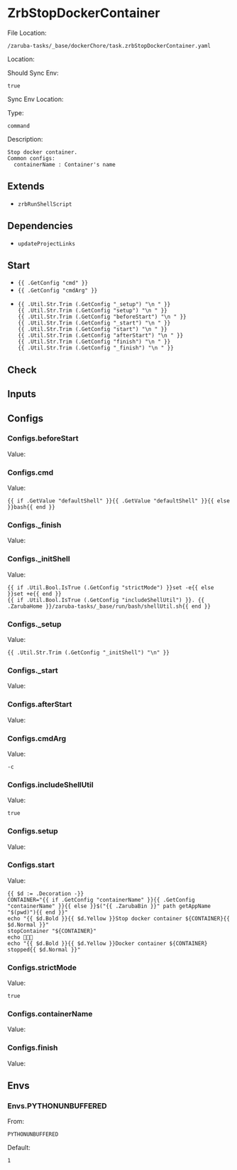 
# ZrbStopDockerContainer

File Location:

    /zaruba-tasks/_base/dockerChore/task.zrbStopDockerContainer.yaml


Location:




Should Sync Env:

    true


Sync Env Location:




Type:

    command


Description:

    Stop docker container.
    Common configs:
      containerName : Container's name




## Extends

* `zrbRunShellScript`


## Dependencies

* `updateProjectLinks`


## Start

* `{{ .GetConfig "cmd" }}`
* `{{ .GetConfig "cmdArg" }}`
*
    ```
    {{ .Util.Str.Trim (.GetConfig "_setup") "\n " }}
    {{ .Util.Str.Trim (.GetConfig "setup") "\n " }}
    {{ .Util.Str.Trim (.GetConfig "beforeStart") "\n " }}
    {{ .Util.Str.Trim (.GetConfig "_start") "\n " }}
    {{ .Util.Str.Trim (.GetConfig "start") "\n " }}
    {{ .Util.Str.Trim (.GetConfig "afterStart") "\n " }}
    {{ .Util.Str.Trim (.GetConfig "finish") "\n " }}
    {{ .Util.Str.Trim (.GetConfig "_finish") "\n " }}

    ```


## Check




## Inputs


## Configs


### Configs.beforeStart

Value:





### Configs.cmd

Value:

    {{ if .GetValue "defaultShell" }}{{ .GetValue "defaultShell" }}{{ else }}bash{{ end }}



### Configs._finish

Value:





### Configs._initShell

Value:

    {{ if .Util.Bool.IsTrue (.GetConfig "strictMode") }}set -e{{ else }}set +e{{ end }}
    {{ if .Util.Bool.IsTrue (.GetConfig "includeShellUtil") }}. {{ .ZarubaHome }}/zaruba-tasks/_base/run/bash/shellUtil.sh{{ end }}




### Configs._setup

Value:

    {{ .Util.Str.Trim (.GetConfig "_initShell") "\n" }}



### Configs._start

Value:





### Configs.afterStart

Value:





### Configs.cmdArg

Value:

    -c



### Configs.includeShellUtil

Value:

    true



### Configs.setup

Value:





### Configs.start

Value:

    {{ $d := .Decoration -}}
    CONTAINER="{{ if .GetConfig "containerName" }}{{ .GetConfig "containerName" }}{{ else }}$("{{ .ZarubaBin }}" path getAppName "$(pwd)"){{ end }}"
    echo "{{ $d.Bold }}{{ $d.Yellow }}Stop docker container ${CONTAINER}{{ $d.Normal }}"
    stopContainer "${CONTAINER}" 
    echo 🎉🎉🎉
    echo "{{ $d.Bold }}{{ $d.Yellow }}Docker container ${CONTAINER} stopped{{ $d.Normal }}"




### Configs.strictMode

Value:

    true



### Configs.containerName

Value:





### Configs.finish

Value:





## Envs


### Envs.PYTHONUNBUFFERED

From:

    PYTHONUNBUFFERED


Default:

    1